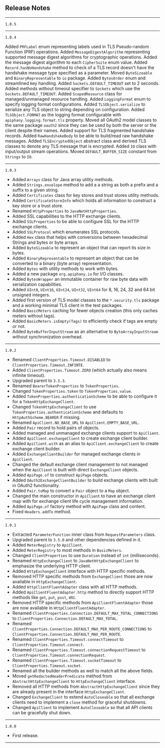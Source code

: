 ## Release Notes

---

`1.0.5`

---

`1.0.4`

Added `PRFLabel` enum representing labels used in TLS Pseudo-random Function (PRF) operations.
Added `MessageDigestAlgorithm` representing supported message digest algorithms for cryptographic operations.
Added the message digest algorithm to each `CipherSuite` enum value.
Added `Record.hasNoHandshake` method to check of a TLS record doesn't have the handshake message type specified as a parameter.
Moved `ByteSizeable` and `BinaryRepresentable` to `io` package.
Added `BytesOrder` enum and streamlined key handling.
Added `Sockets.DEFAULT_TIMEOUT` set to 2 seconds.
Added methods without timeout specifier to `Sockets` which use the `Sockets.DEFAULT_TIMEOUT`.
Added `ScopedResource` class for managed/unmanaged resource handling.
Added `LoggingFormat` enum to specify logging format configurations.
Added `TLSObject.serialize` to serialize any TLS object to string depending on configuration.
Added `TLSObject.FORMAT` as the logging format configurable with `apiphany.logging.format.tls` property.
Moved all OAuth2 model classes to the same package `oauth2` since they can be used by both the server or the client despite their names.
Added support for TLS fragmented handshake records.
Added `RawHandshakeBody` to be able to build/read raw handshake messages.
Added `TLSEncryptedObject` abstract class and derived TLS classes to denote any TLS message that is encrypted.
Added `IO` class with input/output stream operations.
Moved `DEFAULT_BUFFER_SIZE` constant from `Strings` to `IO`.

---

`1.0.3`

- Added `Arrays` class for Java array utility methods.
- Added `Strings.envelope` method to add a a string as both a prefix and a suffix to a given string.
- Added `Certificates` class for key stores and trust stores utility methods.
- Added `CertificateStoreInfo` which holds all information to construct a key store or a trust store.
- Renamed `HttpProperties` to `JavaNetHttpProperties`.
- Added SSL capabilities to the HTTP exchange clients.
- Added `SSLProperties` to be able to configure SSL for the HTTP exchange clients.
- Added `SSLProtocol` which enumerates SSL protocols.
- Added `Hex` class that helps with conversions between hexadecimal Strings and bytes or byte arrays.
- Added `ByteSizeable` to represent an object that can report its size in bytes.
- Added `BinaryRepresentable` to represent an object that can be converted to a binary (byte array) representation.
- Added `Bytes` with utility methods to work with bytes.
- Added a new package `org.apiphany.io` for I/O classes.
- Added `BytesWrapper` an immutable container for raw byte data with serialization capabilities.
- Added `UInt8`, `UInt16`, `UInt24`, `UInt32`, `UInt64` for 8, 16, 24, 32 and 64 bit unsigned integers.
- Added first version of TLS model classes to the `*.security.tls` package and a working minimal TLS client in the test packages.
- Added `BasicMeters` caching for fewer objects creation (this only caches meters without tags).
- Added `BasicMeters.isEmpty(Tags)` to efficiently check if tags are empty or not.
- Added `ByteBufferInputStream` as an alternative to `ByteArrayInputStream` without synchronization overhead.

---

`1.0.2`

- Renamed `ClientProperties.Timeout.DISABLED` to `ClientProperties.Timeout.INFINTE`.
- Added `ClientProperties.Timeout.ZERO` (which actually also means infinite timeout).
- Upgraded parent to `3.5.3`.
- Renamed `BearerTokenProperties` to `TokenProperties`.
- Changed `TokenProperties.token` to `TokenProperties.value`.
- Added `TokenProperties.authenticationScheme` to be able to configure it for a `TokenHttpExchangeClient`.
- Changed `TokenHttpExchangeClient` to use `TokenProperties.authenticationScheme` and defaults to `HttpAuthScheme.BEARER` if missing.
- Renamed `ApiClient.NO_BASE_URL` to `ApiClient.EMPTY_BASE_URL`.
- Added `Pair` record to hold pairs of objects.
- Added managed and unmanaged exchange clients support to `ApiClient`.
- Added `ApiClient.exchangeClient` to create exchange client builder.
- Added `ApiClient.with` as an alias to `ApiClient.exchangeClient` to create exchange client builder.
- Added `ExchangeClientBuilder` for managed exchange clients in `ApiClient`.
- Changed the default exchange client management to not managed when the `ApiClient` is built with direct `ExchangeClient` objects.
- Added `ApiPage.of` to construct `ApiPage` objects.
- Added `OAuth2ExchangeClientBuilder` to build exchange clients with built in OAuth2 functionality.
- Added `Pair.toMap` to convert a `Pair` object to a `Map` object.
- Changed the main constructor in `ApiClient` to have an exchange client map with for exchange client life cycle management information.
- Added `ApiPage.of` factory method with `ApiPage` class and content.
- Fixed `Headers.addTo` method.

---

`1.0.1`

- Extracted `ParameterFunction` inner class from `RequestParameters` class.
- Upgraded parent to `3.5.0` and other dependencies defined in it.
- Added `MeterRegistry` to `ApiClient`.
- Added `MeterRegistry` to most methods in `BasicMeters`.
- Changed `ClientProperties` to use `Duration` instead of `int` (milliseconds).
- Renamed `HttpExchangeClient` to `JavaNetHttpExchangeClient` to emphasize the underlying HTTP client.
- Added `HttpExchangeClient` interface with HTTP specific methods.
- Removed HTTP specific methods from `ExchangeClient` those are now available in `HttpExchangeClient`.
- Added `HttpClientFluentAdapter` class with all HTTP methods.
- Added `ApiClientFluentAdapter.http` method to directly support HTTP methods like `get`, `put`, `post`, etc.
- Removed HTTP specific methods from `ApiClientFluentAdapter` those are now available in `HttpClientFluentAdapter`.
- Renamed `ClientProperties.Connection.DEFAULT_MAX_TOTAL_CONNECTIONS` to `ClientProperties.Connection.DEFAULT_MAX_TOTAL`.
- Renamed `ClientProperties.Connection.DEFAULT_MAX_PER_ROUTE_CONNECTIONS` to `ClientProperties.Connection.DEFAULT_MAX_PER_ROUTE`.
- Renamed `ClientProperties.Timeout.connectTimeout` to `ClientProperties.Timeout.connect`. 
- Renamed `ClientProperties.Timeout.connectionRequestTimeout` to `ClientProperties.Timeout.connectionRequest`. 
- Renamed `ClientProperties.Timeout.socketTimeout` to `ClientProperties.Timeout.socket`.
- Renamed all the builder methods as well to match all the above fields.
- Moved `getRedactedHeaderPredicate` method from `AbstractHttpExchangeClient` to `HttpExchangeClient` interface.
- Removed all HTTP methods from `AbstractHttpExchangeClient` since they are already present in the interface `HttpExchangeClient`.
- Changed `ExchangeClient` to extend `AutoCloseable` so that all exchange clients need to implement a `close` method for graceful shutdowns.
- Changed `ApiClient` to implement `AutoCloseable` so that all API clients can be gracefully shut down.

---

`1.0.0`

- First release.

---


